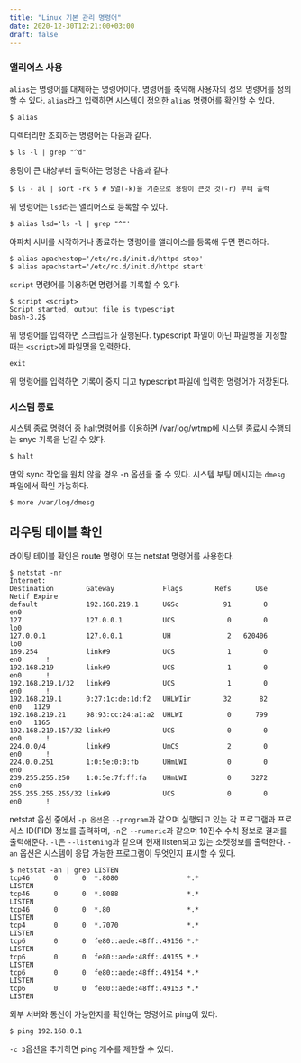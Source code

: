 ```yaml
---
title: "Linux 기본 관리 명령어"
date: 2020-12-30T12:21:00+03:00
draft: false
---
```


### 앨리어스 사용

`alias`는 명령어를 대체하는 명령어이다. 명령어를 축약해 사용자의 정의 명령어를 정의할 수 있다. `alias`라고 입력하면 시스템이 정의한 `alias` 명령어를 확인할 수 있다.

```
$ alias
```

디렉터리만 조회하는 명령어는 다음과 같다.

```
$ ls -l | grep "^d"
```

용량이 큰 대상부터 출력하는 명령은 다음과 같다.

```
$ ls - al | sort -rk 5 # 5열(-k)을 기준으로 용량이 큰것 것(-r) 부터 출력
```

위 명령어는 `lsd`라는 앨리어스로 등록할 수 있다.

```
$ alias lsd='ls -l | grep "^"'
```

아파치 서버를 시작하거나 종료하는 명령어를 앨리어스를 등록해 두면 편리하다.

```
$ alias apachestop='/etc/rc.d/init.d/httpd stop'
$ alias apachstart='/etc/rc.d/init.d/httpd start'
```

`script` 명령어를 이용하면 명령어를 기록할 수 있다.

```
$ script <script>
Script started, output file is typescript
bash-3.2$
```

위 명령어를 입력하면 스크립트가 실행된다. typescript 파일이 아닌 파일명을 지정할 때는 `<script>`에 파일명을 입력한다. 

```
exit
```

위 명령어를 입력하면 기록이 중지 디고 typescript 파일에 입력한 명령어가 저장된다.



### 시스템 종료

시스템 종료 명령어 중 halt명령어를 이용하면 /var/log/wtmp에 시스템 종료시 수행되는 snyc 기록을 남길 수 있다.

```
$ halt
```

만약 sync 작업을 원치 않을 경우 -n 옵션을 줄 수 있다. 시스템 부팅 메시지는 `dmesg` 파일에서 확인 가능하다.

```
$ more /var/log/dmesg
```



## 라우팅 테이블 확인

라이팅 테이블 확인은 route 명령어 또는 netstat 명령어를 사용한다.

```
$ netstat -nr
Internet:
Destination        Gateway            Flags        Refs      Use   Netif Expire
default            192.168.219.1      UGSc           91        0     en0       
127                127.0.0.1          UCS             0        0     lo0       
127.0.0.1          127.0.0.1          UH              2   620406     lo0       
169.254            link#9             UCS             1        0     en0      !
192.168.219        link#9             UCS             1        0     en0      !
192.168.219.1/32   link#9             UCS             1        0     en0      !
192.168.219.1      0:27:1c:de:1d:f2   UHLWIir        32       82     en0   1129
192.168.219.21     98:93:cc:24:a1:a2  UHLWI           0      799     en0   1165
192.168.219.157/32 link#9             UCS             0        0     en0      !
224.0.0/4          link#9             UmCS            2        0     en0      !
224.0.0.251        1:0:5e:0:0:fb      UHmLWI          0        0     en0       
239.255.255.250    1:0:5e:7f:ff:fa    UHmLWI          0     3272     en0       
255.255.255.255/32 link#9             UCS             0        0     en0      !
```

netstat 옵션 중에서 `-p 옵션`은 `--program`과 같으며 실행되고 있는 각 프로그램과 프로세스 ID(PID) 정보를 출력하며, `-n`은 `--numeric`과 같으며 10진수 수치 정보로 결과를 출력해준다. `-l`은 `--listening`과 같으며 현재 listen되고 있는 소켓정보를 출력한다. `-an` 옵션은 시스템이 응답 가능한 프로그램이 무엇인지 표시할 수 있다.

```
$ netstat -an | grep LISTEN
tcp46      0      0  *.8080                 *.*                    LISTEN     
tcp46      0      0  *.8088                 *.*                    LISTEN     
tcp46      0      0  *.80                   *.*                    LISTEN     
tcp4       0      0  *.7070                 *.*                    LISTEN     
tcp6       0      0  fe80::aede:48ff:.49156 *.*                    LISTEN     
tcp6       0      0  fe80::aede:48ff:.49155 *.*                    LISTEN     
tcp6       0      0  fe80::aede:48ff:.49154 *.*                    LISTEN     
tcp6       0      0  fe80::aede:48ff:.49153 *.*                    LISTEN
```

외부 서버와 통신이 가능한지를 확인하는 명령어로 ping이 있다.

```
$ ping 192.168.0.1
```

`-c 3`옵션을 추가하면 ping 개수를 제한할 수 있다.



